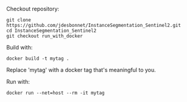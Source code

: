 Checkout repository:

```
git clone https://github.com/jdesbonnet/InstanceSegmentation_Sentinel2.git
cd InstanceSegmentation_Sentinel2
git checkout run_with_docker
```

Build with:

```
docker build -t mytag .
```

Replace 'mytag' with a docker tag that's meaningful to you.

Run with:

```
docker run --net=host --rm -it mytag
```
